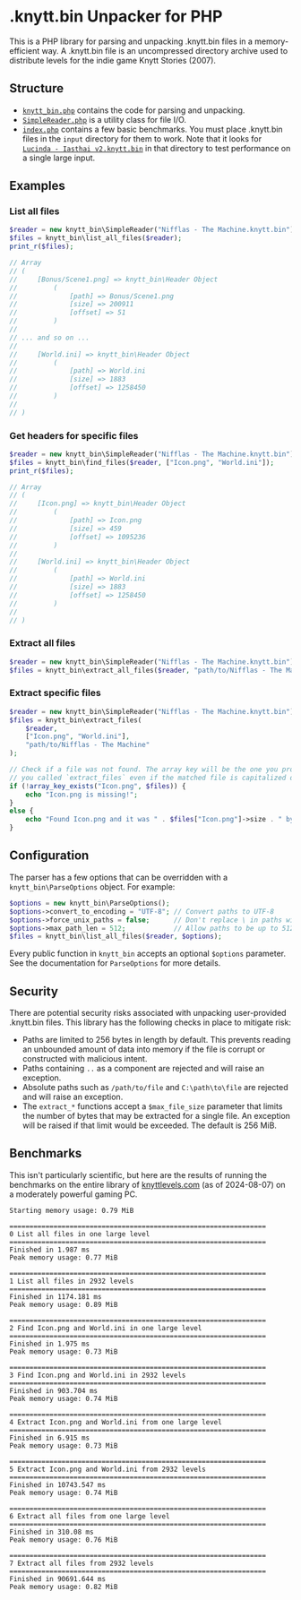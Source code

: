 # .knytt.bin Unpacker for PHP

This is a PHP library for parsing and unpacking .knytt.bin files in a memory-efficient way. A .knytt.bin file
is an uncompressed directory archive used to distribute levels for the indie game Knytt Stories (2007).

## Structure

- [`knytt_bin.php`](knytt_bin.php) contains the code for parsing and unpacking.
- [`SimpleReader.php`](SimpleReader.php) is a utility class for file I/O.
- [`index.php`](index.php) contains a few basic benchmarks. You must place .knytt.bin files in the `input` directory
  for them to work. Note that it looks for [`Lucinda - Iasthai v2.knytt.bin`](https://knyttlevels.com/levels/Lucinda%20-%20Iasthai%20v2.knytt.bin)
  in that directory to test performance on a single large input.

## Examples

### List all files

```php
$reader = new knytt_bin\SimpleReader("Nifflas - The Machine.knytt.bin");
$files = knytt_bin\list_all_files($reader);
print_r($files);

// Array
// (
//     [Bonus/Scene1.png] => knytt_bin\Header Object
//         (
//             [path] => Bonus/Scene1.png
//             [size] => 200911
//             [offset] => 51
//         )
//
// ... and so on ...
//
//     [World.ini] => knytt_bin\Header Object
//         (
//             [path] => World.ini
//             [size] => 1883
//             [offset] => 1258450
//         )
//
// )
```

### Get headers for specific files

```php
$reader = new knytt_bin\SimpleReader("Nifflas - The Machine.knytt.bin");
$files = knytt_bin\find_files($reader, ["Icon.png", "World.ini"]);
print_r($files);

// Array
// (
//     [Icon.png] => knytt_bin\Header Object
//         (
//             [path] => Icon.png
//             [size] => 459
//             [offset] => 1095236
//         )
//
//     [World.ini] => knytt_bin\Header Object
//         (
//             [path] => World.ini
//             [size] => 1883
//             [offset] => 1258450
//         )
//
// )
```

### Extract all files

```php
$reader = new knytt_bin\SimpleReader("Nifflas - The Machine.knytt.bin");
$files = knytt_bin\extract_all_files($reader, "path/to/Nifflas - The Machine");
```

### Extract specific files

```php
$reader = new knytt_bin\SimpleReader("Nifflas - The Machine.knytt.bin");
$files = knytt_bin\extract_files(
    $reader,
    ["Icon.png", "World.ini"],
    "path/to/Nifflas - The Machine"
);

// Check if a file was not found. The array key will be the one you provided when
// you called `extract_files` even if the matched file is capitalized differently
if (!array_key_exists("Icon.png", $files)) {
    echo "Icon.png is missing!";
}
else {
    echo "Found Icon.png and it was " . $files["Icon.png"]->size . " bytes.";
}
```

## Configuration

The parser has a few options that can be overridden with a `knytt_bin\ParseOptions` object. For example:

```php
$options = new knytt_bin\ParseOptions();
$options->convert_to_encoding = "UTF-8"; // Convert paths to UTF-8
$options->force_unix_paths = false;      // Don't replace \ in paths with /
$options->max_path_len = 512;            // Allow paths to be up to 512 bytes
$files = knytt_bin\list_all_files($reader, $options);
```

Every public function in `knytt_bin` accepts an optional `$options` parameter. See the documentation for
`ParseOptions` for more details.

## Security

There are potential security risks associated with unpacking user-provided .knytt.bin files. This library has the
following checks in place to mitigate risk:

- Paths are limited to 256 bytes in length by default. This prevents reading an unbounded amount of data into memory
  if the file is corrupt or constructed with malicious intent.
- Paths containing `..` as a component are rejected and will raise an exception.
- Absolute paths such as `/path/to/file` and `C:\path\to\file` are rejected and will raise an exception.
- The `extract_*` functions accept a `$max_file_size` parameter that limits the number of bytes that may be extracted
  for a single file. An exception will be raised if that limit would be exceeded. The default is 256 MiB.

## Benchmarks

This isn't particularly scientific, but here are the results of running the benchmarks on the entire library
of [knyttlevels.com](https://knyttlevels.com) (as of 2024-08-07) on a moderately powerful gaming PC.

```
Starting memory usage: 0.79 MiB

================================================================
0 List all files in one large level
================================================================
Finished in 1.987 ms
Peak memory usage: 0.77 MiB

================================================================
1 List all files in 2932 levels
================================================================
Finished in 1174.181 ms
Peak memory usage: 0.89 MiB

================================================================
2 Find Icon.png and World.ini in one large level
================================================================
Finished in 1.975 ms
Peak memory usage: 0.73 MiB

================================================================
3 Find Icon.png and World.ini in 2932 levels
================================================================
Finished in 903.704 ms
Peak memory usage: 0.74 MiB

================================================================
4 Extract Icon.png and World.ini from one large level
================================================================
Finished in 6.915 ms
Peak memory usage: 0.73 MiB

================================================================
5 Extract Icon.png and World.ini from 2932 levels
================================================================
Finished in 10743.547 ms
Peak memory usage: 0.74 MiB

================================================================
6 Extract all files from one large level
================================================================
Finished in 310.08 ms
Peak memory usage: 0.76 MiB

================================================================
7 Extract all files from 2932 levels
================================================================
Finished in 90691.644 ms
Peak memory usage: 0.82 MiB
```